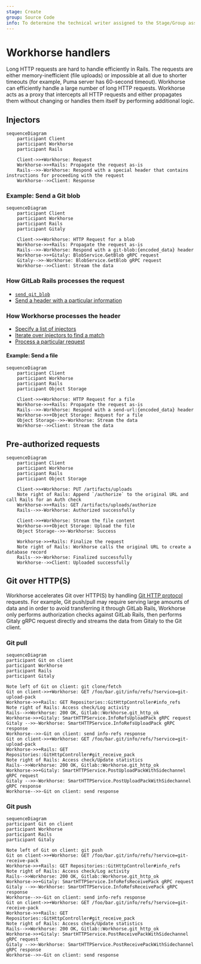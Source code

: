 ```yaml
---
stage: Create
group: Source Code
info: To determine the technical writer assigned to the Stage/Group associated with this page, see https://about.gitlab.com/handbook/engineering/ux/technical-writing/#assignments
---
```


# Workhorse handlers

Long HTTP requests are hard to handle efficiently in Rails.
The requests are either memory-inefficient (file uploads) or impossible at all due to shorter timeouts
(for example, Puma server has 60-second timeout).
Workhorse can efficiently handle a large number of long HTTP requests.
Workhorse acts as a proxy that intercepts all HTTP requests and either propagates them without
changing or handles them itself by performing additional logic.

## Injectors

```mermaid
sequenceDiagram
    participant Client
    participant Workhorse
    participant Rails

    Client->>+Workhorse: Request
    Workhorse->>+Rails: Propagate the request as-is
    Rails-->>-Workhorse: Respond with a special header that contains instructions for proceeding with the request
    Workhorse-->>Client: Response
```

### Example: Send a Git blob

```mermaid
sequenceDiagram
    participant Client
    participant Workhorse
    participant Rails
    participant Gitaly

    Client->>+Workhorse: HTTP Request for a blob
    Workhorse->>+Rails: Propagate the request as-is
    Rails-->>-Workhorse: Respond with a git-blob:{encoded_data} header
    Workhorse->>+Gitaly: BlobService.GetBlob gRPC request
    Gitaly-->>-Workhorse: BlobService.GetBlob gRPC request
    Workhorse-->>Client: Stream the data
```

### How GitLab Rails processes the request

- [`send_git_blob`](https://gitlab.com/gitlab-org/gitlab/blob/8ba71b1f2feec64aeec52ccac4a1e585ba8052d9/lib/api/files.rb#L161)
- [Send a header with a particular information](https://gitlab.com/gitlab-org/gitlab/blob/8ba71b1f2feec64aeec52ccac4a1e585ba8052d9/lib/gitlab/workhorse.rb#L49-63)

### How Workhorse processes the header

- [Specify a list of injectors](https://gitlab.com/gitlab-org/gitlab/blob/8ba71b1f2feec64aeec52ccac4a1e585ba8052d9/workhorse/internal/upstream/routes.go#L179)
- [Iterate over injectors to find a match](https://gitlab.com/gitlab-org/gitlab/blob/8ba71b1f2feec64aeec52ccac4a1e585ba8052d9/workhorse/internal/senddata/senddata.go#L88)
- [Process a particular request](https://gitlab.com/gitlab-org/gitlab/blob/8ba71b1f2feec64aeec52ccac4a1e585ba8052d9/workhorse/internal/git/blob.go#L23)

#### Example: Send a file

```mermaid
sequenceDiagram
    participant Client
    participant Workhorse
    participant Rails
    participant Object Storage

    Client->>+Workhorse: HTTP Request for a file
    Workhorse->>+Rails: Propagate the request as-is
    Rails-->>-Workhorse: Respond with a send-url:{encoded_data} header
    Workhorse->>+Object Storage: Request for a file
    Object Storage-->>-Workhorse: Stream the data
    Workhorse-->>Client: Stream the data
```

## Pre-authorized requests

```mermaid
sequenceDiagram
    participant Client
    participant Workhorse
    participant Rails
    participant Object Storage

    Client->>+Workhorse: PUT /artifacts/uploads
    Note right of Rails: Append `/authorize` to the original URL and call Rails for an Auth check
    Workhorse->>+Rails: GET /artifacts/uploads/authorize
    Rails-->>-Workhorse: Authorized successfully

    Client->>+Workhorse: Stream the file content
    Workhorse->>+Object Storage: Upload the file
    Object Storage-->>-Workhorse: Success

    Workhorse->>+Rails: Finalize the request
    Note right of Rails: Workhorse calls the original URL to create a database record
    Rails-->>-Workhorse: Finalized successfully
    Workhorse-->>Client: Uploaded successfully
```

## Git over HTTP(S)

Workhorse accelerates Git over HTTP(S) by handling [Git HTTP protocol](https://www.git-scm.com/docs/http-protocol) requests. For example, Git push/pull may require serving large amounts of data and in order to avoid transferring it through GitLab Rails, Workhorse only performs authorization checks against GitLab Rails, then performs Gitaly gRPC request directly and streams the data from Gitaly to the Git client.

### Git pull

```mermaid
sequenceDiagram
participant Git on client
participant Workhorse
participant Rails
participant Gitaly

Note left of Git on client: git clone/fetch
Git on client->>+Workhorse: GET /foo/bar.git/info/refs/?service=git-upload-pack
Workhorse->>+Rails: GET Repositories::GitHttpController#info_refs
Note right of Rails: Access check/Log activity
Rails-->>Workhorse: 200 OK, Gitlab::Workhorse.git_http_ok
Workhorse->>+Gitaly: SmartHTTPService.InfoRefsUploadPack gRPC request
Gitaly -->>-Workhorse: SmartHTTPService.InfoRefsUploadPack gRPC response
Workhorse-->>-Git on client: send info-refs response
Git on client->>+Workhorse: GET /foo/bar.git/info/refs/?service=git-upload-pack
Workhorse->>+Rails: GET Repositories::GitHttpController#git_receive_pack
Note right of Rails: Access check/Update statistics
Rails-->>Workhorse: 200 OK, Gitlab::Workhorse.git_http_ok
Workhorse->>+Gitaly: SmartHTTPService.PostUploadPackWithSidechannel gRPC request
Gitaly -->>-Workhorse: SmartHTTPService.PostUploadPackWithSidechannel gRPC response
Workhorse-->>-Git on client: send response
```

### Git push

```mermaid
sequenceDiagram
participant Git on client
participant Workhorse
participant Rails
participant Gitaly

Note left of Git on client: git push
Git on client->>+Workhorse: GET /foo/bar.git/info/refs/?service=git-receive-pack
Workhorse->>+Rails: GET Repositories::GitHttpController#info_refs
Note right of Rails: Access check/Log activity
Rails-->>Workhorse: 200 OK, Gitlab::Workhorse.git_http_ok
Workhorse->>+Gitaly: SmartHTTPService.InfoRefsReceivePack gRPC request
Gitaly -->>-Workhorse: SmartHTTPService.InfoRefsReceivePack gRPC response
Workhorse-->>-Git on client: send info-refs response
Git on client->>+Workhorse: GET /foo/bar.git/info/refs/?service=git-receive-pack
Workhorse->>+Rails: GET Repositories::GitHttpController#git_receive_pack
Note right of Rails: Access check/Update statistics
Rails-->>Workhorse: 200 OK, Gitlab::Workhorse.git_http_ok
Workhorse->>+Gitaly: SmartHTTPService.PostReceivePackWithSidechannel gRPC request
Gitaly -->>-Workhorse: SmartHTTPService.PostReceivePackWithSidechannel gRPC response
Workhorse-->>-Git on client: send response
```
